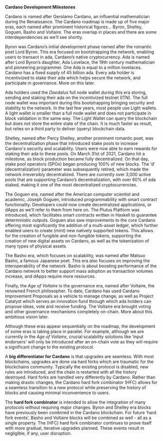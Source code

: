 **Cardano Development Milestones**

Cardano is named after Gerolamo Cardano, an influential mathematician during the Renaissance. The Cardano roadmap is made up of five major eras, each named after prominent historical figures… Byron, Shelley, Goguen, Basho and Voltaire. The eras overlap in places and there are some interdependencies as we’ll see shortly. 

Byron was Cardano’s initial development phase named after the romantic poet Lord Byron. This era focused on bootstrapping the network, enabling users to transact in ada, Cardano’s native cryptocurrency. Ada is named after Lord Byron’s daughter,  Ada Lovelace, the 19th century mathematician and pioneering programmer. One Ada is equal to a million lovelaces. Cardano has a fixed supply of 45 billion ada. Every ada holder is incentivized to stake their ada which helps secure the network, and participate in governance. More on this later.

Ada holders used the *Daedalus* full node wallet during this era storing, sending and staking their ada on the incentivized testnet (ITN). The full node wallet was important during this bootstrapping bringing security and stability to the network. In the last few years, most people use Light wallets. A light wallet is smaller than a full node wallet and does not participate in block validation in the same way. The Light Wallet can query the blockchain but does not store the entire state of the chain. It is much faster as result, but relies on a third party to deliver (query) blockchain data.

Shelley, named after Percy Shelley, another prominent romantic poet, was the decentralization phase that introduced stake pools to increase Cardano's security and scalability. Users were now able to earn rewards for staking their ada to these pools. On March 31st of 2021, Cardano hit a milestone, as block production became fully decentralized. On that day, stake pool operators (SPOs) began producing 100% of new blocks. The ‘d’ (decentralization) parameter was subsequently retired, which made the network irreversibly decentralized. There are currently over 3,000 active pools that are supporting Cardano’s decentralization, with over 60% of ada staked, making it one of the most decentralized cryptocurrencies.

The Goguen era, named after the American computer scientist and academic, Joseph Goguen, introduced programmability with smart contract functionality. Developers could now create decentralized applications, or dApps as we’ll refer to them from here on. The Plutus Platform was introduced, which facilitates smart contracts written in Haskell to guarantee deterministic outputs. Goguen also saw improvements to the core Cardano offering most significantly the addition of a multi-asset ledger, which further enabled users to create (mint) new natively supported tokens. This allows for the creation of fungible and non-fungible tokens, supporting the creation of new digital assets on Cardano, as well as the tokenization of many types of physical assets.

The Basho era, which focuses on scalability, was named after Matsuo Basho, a famous Japanese poet. This era also focuses on improving the interoperability of the network. Basho is about boosting performance of the Cardano network to better support mass adoption as transaction volumes increase, and dApps require more resources.

Finally, the *Age of Voltaire* is the governance era, named after Voltaire, the renowned French philosopher. To date, Cardano has used Cardano Improvement Proposals as a vehicle to manage change, as well as Project Catalyst which serves an innovation fund through which ada holders can propose ideas, vote and receive funding. The Voltaire era brought voting and other governance mechanisms completely on-chain. More about this ambitious vision later. 

Although these eras appear sequentially on the roadmap, the development of some eras is taking place in parallel. For example, although we are currently in the *Age of Voltaire*, crucial scalability solutions like ‘input endorsers' will only be introduced after an on-chain vote as they will require a significant change to the existing protocol. 

A **big differentiator for Cardano** is that upgrades are seamless. With most blockchains, upgrades are done via hard forks which are traumatic for the blockchains community. Typically the existing protocol is disabled, new rules are introduced, and the chain is restarted with all the history destroyed. Hard forks are handled very differently by Cardano. Rather than making drastic changes, the Cardano hard fork combinator (HFC) allows for a seamless transition to a new protocol while preserving the history of blocks and causing minimal inconvenience to users.

The **hard fork combinator** is intended to allow the integration of many protocols without requiring major changes. Byron and Shelley era blocks have previously been combined in the Cardano blockchain. For future ‘hard fork events’, Basho and Voltaire blocks will be combined as well - all as a single property. The (HFC) hard fork combinator continues to prove itself with more gradual, iterative upgrades planned. These events result in negligible, if any, user disruption. 
